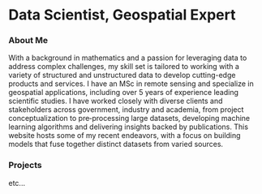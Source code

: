 # Data Scientist, Geospatial Expert

### About Me
With a background in mathematics and a passion for leveraging data to address complex challenges, my skill set is tailored to working with a variety of structured and unstructured data to develop cutting-edge products and services. I have an MSc in remote sensing and specialize in geospatial applications, including over 5 years of experience leading scientific studies. I have worked closely with diverse clients and stakeholders across government, industry and academia, from project conceptualization to pre‑processing large datasets, developing machine learning algorithms and delivering insights backed by publications. This website hosts some of my recent endeavors, with a focus on building models that fuse together distinct datasets from varied sources.

### Projects

etc...
